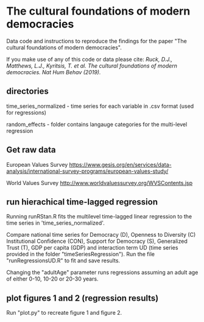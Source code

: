 # The cultural foundations of modern democracies

Data code and instructions to reproduce the findings for the paper "The cultural foundations of modern democracies".

If you make use of any of this code or data please cite: *Ruck, D.J., Matthews, L.J., Kyritsis, T. et al. The cultural foundations of modern democracies. Nat Hum Behav (2019).*

## directories
time_series_normalized - time series for each variable in .csv format (used for regressions)

random_effects - folder contains langauge categories for the multi-level regression

## Get raw data
European Values Survey https://www.gesis.org/en/services/data-analysis/international-survey-programs/european-values-study/

World Values Survey http://www.worldvaluessurvey.org/WVSContents.jsp

## run hierachical time-lagged regression

Running runRStan.R fits the multilevel time-lagged linear regression to the time series in 'time_series_normalized'.

Compare national time series for Democracy (D), Openness to Diversity  (C) Institutional Confidence (CON), Support for Democracy (S), Generalized Trust (T), GDP per capita (GDP) and interaction term UD (time series provided in the folder "timeSeriesRegression"). Run the file "runRegressionsUD.R" to fit and save results.

Changing the "adultAge" parameter runs regressions assuming an adult age of either 0-10, 10-20 or 20-30 years.  

## plot figures 1 and 2 (regression results) 

Run "plot.py" to recreate figure 1 and figure 2.  
